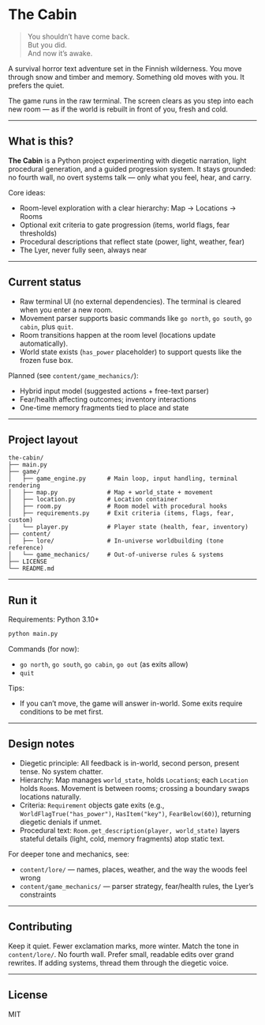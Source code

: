 # The Cabin

> You shouldn’t have come back.  
> But you did.  
> And now it’s awake.

A survival horror text adventure set in the Finnish wilderness. You move through snow and timber and memory. Something old moves with you. It prefers the quiet.

The game runs in the raw terminal. The screen clears as you step into each new room — as if the world is rebuilt in front of you, fresh and cold.

---

## What is this?

**The Cabin** is a Python project experimenting with diegetic narration, light procedural generation, and a guided progression system. It stays grounded: no fourth wall, no overt systems talk — only what you feel, hear, and carry.

Core ideas:
- Room-level exploration with a clear hierarchy: Map → Locations → Rooms
- Optional exit criteria to gate progression (items, world flags, fear thresholds)
- Procedural descriptions that reflect state (power, light, weather, fear)
- The Lyer, never fully seen, always near

---

## Current status

- Raw terminal UI (no external dependencies). The terminal is cleared when you enter a new room.
- Movement parser supports basic commands like `go north`, `go south`, `go cabin`, plus `quit`.
- Room transitions happen at the room level (locations update automatically).
- World state exists (`has_power` placeholder) to support quests like the frozen fuse box.

Planned (see `content/game_mechanics/`):
- Hybrid input model (suggested actions + free-text parser)
- Fear/health affecting outcomes; inventory interactions
- One-time memory fragments tied to place and state

---

## Project layout

```text
the-cabin/
├── main.py
├── game/
│   ├── game_engine.py      # Main loop, input handling, terminal rendering
│   ├── map.py              # Map + world_state + movement
│   ├── location.py         # Location container
│   ├── room.py             # Room model with procedural hooks
│   ├── requirements.py     # Exit criteria (items, flags, fear, custom)
│   └── player.py           # Player state (health, fear, inventory)
├── content/
│   ├── lore/               # In-universe worldbuilding (tone reference)
│   └── game_mechanics/     # Out-of-universe rules & systems
├── LICENSE
└── README.md
```

---

## Run it

Requirements: Python 3.10+

```bash
python main.py
```

Commands (for now):
- `go north`, `go south`, `go cabin`, `go out` (as exits allow)
- `quit`

Tips:
- If you can’t move, the game will answer in-world. Some exits require conditions to be met first.

---

## Design notes

- Diegetic principle: All feedback is in-world, second person, present tense. No system chatter.
- Hierarchy: Map manages `world_state`, holds `Location`s; each `Location` holds `Room`s. Movement is between rooms; crossing a boundary swaps locations naturally.
- Criteria: `Requirement` objects gate exits (e.g., `WorldFlagTrue("has_power")`, `HasItem("key")`, `FearBelow(60)`), returning diegetic denials if unmet.
- Procedural text: `Room.get_description(player, world_state)` layers stateful details (light, cold, memory fragments) atop static text.

For deeper tone and mechanics, see:
- `content/lore/` — names, places, weather, and the way the woods feel wrong
- `content/game_mechanics/` — parser strategy, fear/health rules, the Lyer’s constraints

---

## Contributing

Keep it quiet. Fewer exclamation marks, more winter. Match the tone in `content/lore/`. No fourth wall. Prefer small, readable edits over grand rewrites. If adding systems, thread them through the diegetic voice.

---

## License

MIT


